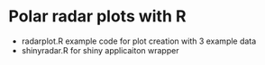 # Polar radar plots with R
- radarplot.R example code for plot creation with 3 example data
- shinyradar.R for shiny applicaiton wrapper
